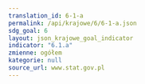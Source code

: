 ```yaml
---
translation_id: 6-1-a
permalink: /api/krajowe/6/6-1-a.json
sdg_goal: 6
layout: json_krajowe_goal_indicator
indicator: "6.1.a"
zmienne: ogółem
kategorie: null
source_url: www.stat.gov.pl
---
```

